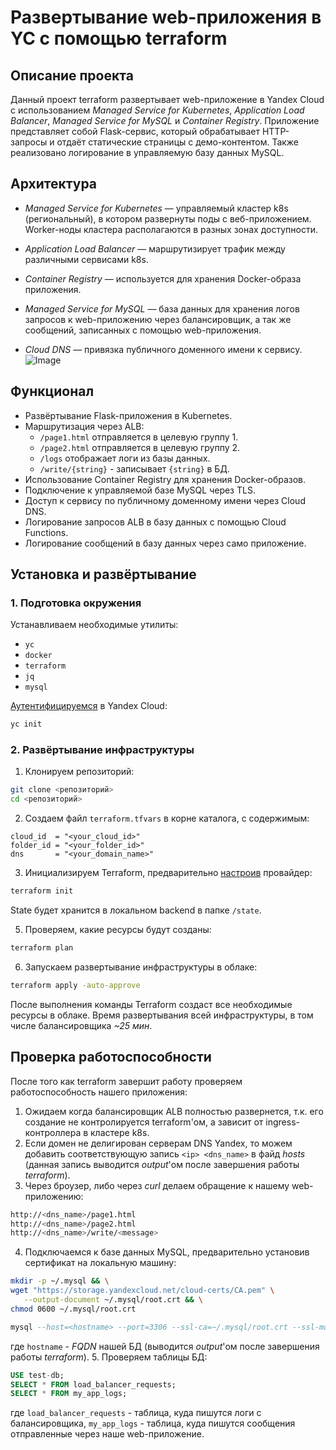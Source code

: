 # Развертывание web-приложения в YC с помощью terraform

## Описание проекта
Данный проект terraform развертывает web-приложение в Yandex Cloud с использованием *Managed Service for Kubernetes*, *Application Load Balancer*, *Managed Service for MySQL* и *Container Registry*. Приложение представляет собой Flask-сервис, который обрабатывает HTTP-запросы и отдаёт статические страницы с демо-контентом. Также реализовано логирование в управляемую базу данных MySQL.

## Архитектура

- *Managed Service for Kubernetes* — управляемый кластер k8s (региональный), в котором развернуты поды с веб-приложением. Worker-ноды кластера располагаются в разных зонах доступности.

- *Application Load Balancer* — маршрутизирует трафик между различными сервисами k8s.

- *Container Registry* — используется для хранения Docker-образа приложения.

- *Managed Service for MySQL* — база данных для хранения логов запросов к web-приложению через балансировщик, а так же сообщений, записанных с помощью web-приложения.

- *Cloud DNS* — привязка публичного доменного имени к сервису.
![Image](https://github.com/user-attachments/assets/60826a7c-c461-486d-8212-7c55d103ba24)

## Функционал

- Развёртывание Flask-приложения в Kubernetes.
- Маршрутизация через ALB:
  - `/page1.html` отправляется в целевую группу 1.
  - `/page2.html` отправляется в целевую группу 2.
  - `/logs` отображает логи из базы данных.
  - `/write/{string}` - записывает `{string}` в БД.
- Использование Container Registry для хранения Docker-образов.
- Подключение к управляемой базе MySQL через TLS.
- Доступ к сервису по публичному доменному имени через Cloud DNS.
- Логирование запросов ALB в базу данных с помощью Cloud Functions.
- Логирование сообщений в базу данных через само приложение.

## Установка и развёртывание

### 1. Подготовка окружения

Устанавливаем необходимые утилиты:
- `yc`
- `docker`
- `terraform`
- `jq`
- `mysql`

[Аутентифицируемся](https://yandex.cloud/ru/docs/cli/operations/profile/profile-create#interactive-create) в Yandex Cloud:

```bash
yc init
```

### 2. Развёртывание инфраструктуры

1. Клонируем репозиторий:

```bash
git clone <репозиторий>
cd <репозиторий>
```
2. Создаем файл `terraform.tfvars` в корне каталога, с содержимым:
```hcl
cloud_id  = "<your_cloud_id>"
folder_id = "<your_folder_id>"
dns       = "<your_domain_name>"
```
3. Инициализируем Terraform, предварительно [настроив](https://yandex.cloud/ru/docs/tutorials/infrastructure-management/terraform-quickstart#configure-provider) провайдер:
```bash
terraform init
```
State будет хранится в локальном backend в папке `/state`.

5. Проверяем, какие ресурсы будут созданы:
```bash
terraform plan
```
6. Запускаем развертывание инфраструктуры в облаке:
```bash
terraform apply -auto-approve
```
После выполнения команды Terraform создаст все необходимые ресурсы в облаке.
Время развертывания всей инфраструктуры, в том числе балансировщика *~25 мин*.

## Проверка работоспособности

После того как terraform завершит работу проверяем работоспособность нашего приложения:
1. Ожидаем когда балансировщик ALB полностью развернется, т.к. его создание не контролируется terraform'ом, а зависит от ingress-контроллера в кластере k8s.
2. Если домен не делигирован серверам DNS Yandex, то можем добавить соответствующую запись `<ip> <dns_name>` в файд *hosts* (данная запись выводится *output*'ом после завершения работы *terraform*).
3. Через броузер, либо через *curl* делаем обращение к нашему web-приложению:
```bash
http://<dns_name>/page1.html
http://<dns_name>/page2.html
http://<dns_name>/write/<message>
```
4. Подключаемся к базе данных MySQL, предварительно установив сертификат на локальную машину:
```bash
mkdir -p ~/.mysql && \
wget "https://storage.yandexcloud.net/cloud-certs/CA.pem" \
   --output-document ~/.mysql/root.crt && \
chmod 0600 ~/.mysql/root.crt
```
```sql
mysql --host=<hostname> --port=3306 --ssl-ca=~/.mysql/root.crt --ssl-mode=VERIFY_IDENTITY --user=john --password=password test-db
```
где `hostname` - *FQDN* нашей БД (выводится *output*'ом после завершения работы *terraform*).
5. Проверяем таблицы БД:
```sql
USE test-db;
SELECT * FROM load_balancer_requests;
SELECT * FROM my_app_logs;
```
где `load_balancer_requests` - таблица, куда пишутся логи с балансировщика, `my_app_logs` - таблица, куда пишутся сообщения отправленные через наше web-приложение.